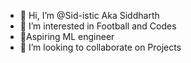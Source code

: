 - 👋 Hi, I’m @Sid-istic Aka Siddharth
- 👀 I’m interested in Football and Codes
- 🌱Aspiring ML engineer
- 💞️ I’m looking to collaborate on Projects 

<!---
Sid-istic/Sid-istic is a ✨ special ✨ repository because its `README.md` (this file) appears on your GitHub profile.
You can click the Preview link to take a look at your changes.
--->
